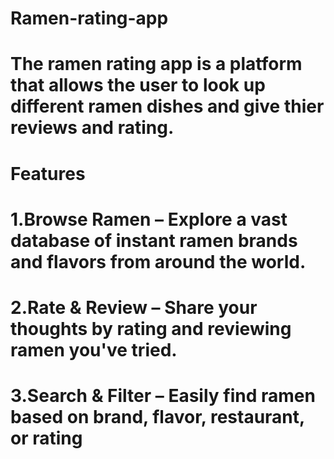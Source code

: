 # Ramen-rating-app
# The ramen rating app is a platform that allows the user to look up different ramen dishes and give thier reviews and rating.

# Features

# 1.Browse Ramen – Explore a vast database of instant ramen brands and flavors from around the world.

# 2.Rate & Review – Share your thoughts by rating and reviewing ramen you've tried.

# 3.Search & Filter – Easily find ramen based on brand, flavor, restaurant, or rating
